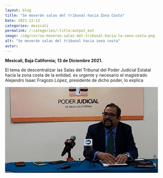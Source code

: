 ```yaml
---
layout: blog
title: "Se moverán salas del tribunal hacia Zona Costa"
Date: 2021-12-13
categories: mexicali
permalink: /:categories/:title:output_ext
image: /img/cnr/se-moveran-salas-del-tribunal-hacia-la-zona-costa.png
alt: "Se moverán salas del tribunal hacia zona costa"
autor:
---
```


**Mexicali, Baja California; 13 de Diciembre 2021.** 

El tema de descentralizar las Salas del Tribunal del Poder Judicial Estatal hacía la zona costa de la entidad.
es urgente y necesario el magistrado Alejandro Isaac Fragozo López, presidente de dicho poder, lo explica

<div id="carouselExampleSlidesOnly" class="carousel slide" data-ride="carousel">
  <div class="carousel-inner">
    <div class="carousel-item active">
       <img class="d-block w-100" src="/img/cnr/se-moveran-salas-del-tribunal-hacia-la-zona-costa.png" loading="lazy"  alt="Se moverán salas del tribunal hacia zona costa">
    </div>
  </div>
</div>